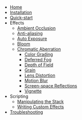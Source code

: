 * [Home](index)
* [Installation](Installation)
* [Quick-start](Quick-Start)
* Effects
  * [Ambient Occlusion](Ambient-Occlusion)
  * [Anti-aliasing](Anti-aliasing)
  * [Auto Exposure](Auto-Exposure)
  * [Bloom](Bloom)
  * [Chromatic Aberration](Chromatic-Aberration)
    * [Color Grading](Color-Grading)
    * [Deferred Fog](Deferred-Fog)
    * [Depth of Field](Depth-of-Field)
    * [Grain](Grain)
    * [Lens Distortion](Lens-Distortion)
    * [Motion Blur](Motion-Blur)
    * [Screen-space Reflections](Screen-space-Reflections)
    * [Vignette](Vignette)
* Scripting
    * [Manipulating the Stack](Manipulating-the-Stack)
    * [Writing Custom Effects](Writing-Custom-Effects)
* [Troubleshooting](Troubleshooting)